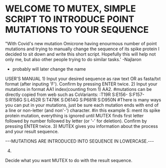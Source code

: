 # WELCOME TO MUTEX, SIMPLE SCRIPT TO INTRODUCE POINT MUTATIONS TO YOUR SEQUENCE

"With Covid's new mutation Omicrone having enourmous number of point mutations and
trying to manually change the sequence of its spike protein I decided to sit down 
and write this short script. Hopefully this will help not only me, but also other 
people trying to do similar tasks.'                                     -Najlaron



- probably will later change the name

USER'S MANUAL
1)
  Input your desired sequence as raw text OR as fasta/txt format (after inputing 'F'). 
  Confirm by pressing ENTER twice.
2)
  Input your mutations in format AA1 index(counting from 1) AA2.
#mutations can be directly copied from web such as CoVariants:
:T19R
S:E156-
S:F157-
S:R158G
S:L452R
S:T478K
S:D614G
S:P681R
S:D950N
#There is many ways you can put in your mutations, just be sure each mutation ends with end of a line or non-letter (and non'-') character.
#in this example S: ment its spike protein mutation, everything is ignored until MUTEX finds first letter followed by number followed by letter (or '-' for deletion).
  Confirm by pressing ENTER twice.
3)
  MUTEX gives you information about the process and your result sequence. 
  
---MUTATIONS ARE INTRODUCED INTO SEQUENCE IN LOWERCASE.---

4)
  Decide what you want MUTEX to do with the result sequence.
  
  
  
  

